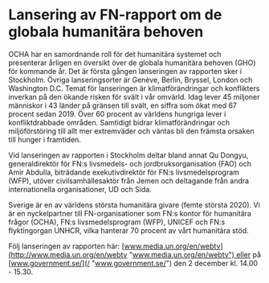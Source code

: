 # Lansering av FN-rapport om de globala humanitära behoven

OCHA har en samordnande roll för det humanitära systemet och presenterar årligen en översikt över de globala humanitära behoven (GHO) för kommande år. Det är första gången lanseringen av rapporten sker i Stockholm. Övriga lanseringsorter är Genève, Berlin, Bryssel, London och Washington D.C. Temat för lanseringen är klimatförändringar och konflikters inverkan på den ökande risken för svält i vår omvärld. Idag lever 45 miljoner människor i 43 länder på gränsen till svält, en siffra som ökat med 67 procent sedan 2019. Över 60 procent av världens hungriga lever i konfliktdrabbade områden. Samtidigt bidrar klimatförändringar och miljöförstöring till allt mer extremväder och väntas bli den främsta orsaken till hunger i framtiden.

Vid lanseringen av rapporten i Stockholm deltar bland annat Qu Dongyu, generaldirektör för FN:s livsmedels- och jordbruksorganisation (FAO) och Amir Abdulla, biträdande exekutivdirektör för FN:s livsmedelsprogram (WFP), utöver civilsamhällesaktör från Jemen och deltagande från andra internationella organisationer, UD och Sida.

Sverige är en av världens största humanitära givare (femte största 2020). Vi är en nyckelpartner till FN-organisationer som FN:s kontor för humanitära frågor (OCHA), FN:s livsmedelsprogram (WFP), UNICEF och FN:s flyktingorgan UNHCR, vilka hanterar 70 procent av vårt humanitära stöd.

Följ lanseringen av rapporten här: [www.media.un.org/en/webtv](http://www.media.un.org/en/webtv "www.media.un.org/en/webtv") eller på [www.government.se/](/ "www.government.se/") den 2 december kl. 14.00 - 15.30.
